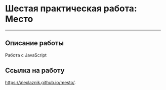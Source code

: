 # Шестая практическая работа: Место
------
## Описание работы
Работа с JavaScript 
## Ссылка на работу
https://alexlaznik.github.io/mesto/.

